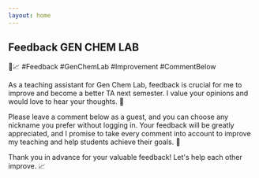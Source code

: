 ```yaml
---
layout: home
---
```


## Feedback GEN CHEM LAB

🧪📈 #Feedback #GenChemLab #Improvement #CommentBelow

As a teaching assistant for Gen Chem Lab, feedback is crucial for me to improve and become a better TA next semester. I value your opinions and would love to hear your thoughts. 🧐

Please leave a comment below as a guest, and you can choose any nickname you prefer without logging in. Your feedback will be greatly appreciated, and I promise to take every comment into account to improve my teaching and help students achieve their goals. 🙏

Thank you in advance for your valuable feedback! Let's help each other improve. 📈

<br>